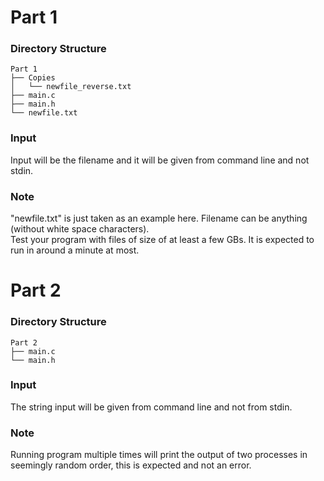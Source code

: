 # Part 1

### Directory Structure
```
Part 1
├── Copies
│   └── newfile_reverse.txt
├── main.c
├── main.h
└── newfile.txt

```

### Input
Input will be the filename and it will be given from command line and not stdin.

### Note
"newfile.txt" is just taken as an example here. Filename can be anything (without white space characters). <br>
Test your program with files of size of at least a few GBs. It is expected to run in around a minute at most.

# Part 2

### Directory Structure
```
Part 2
├── main.c
└── main.h

```

### Input
The string input will be given from command line and not from stdin.

### Note
Running program multiple times will print the output of two processes in seemingly random order, this is expected and not an error.